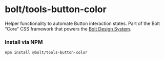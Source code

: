 # bolt/tools-button-color

Helper functionality to automate Button interaction states. Part of the Bolt “Core” CSS framework that powers the [Bolt Design System](https://www.boltdesignsystem.com).

### Install via NPM

```
npm install @bolt/tools-button-color
```
